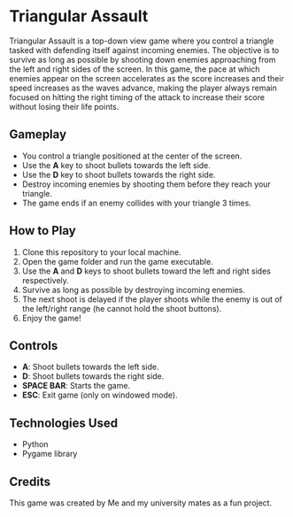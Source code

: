 # Triangular Assault

Triangular Assault is a top-down view game where you control a triangle tasked with defending itself against incoming enemies. The objective is to survive as long as possible by shooting down enemies approaching from the left and right sides of the screen.
In this game, the pace at which enemies appear on the screen accelerates as the score increases and their speed increases as the waves advance, making the player always remain focused on hitting the right timing of the attack to increase their score without losing their life points.
## Gameplay

- You control a triangle positioned at the center of the screen.
- Use the **A** key to shoot bullets towards the left side.
- Use the **D** key to shoot bullets towards the right side.
- Destroy incoming enemies by shooting them before they reach your triangle.
- The game ends if an enemy collides with your triangle 3 times.

## How to Play

1. Clone this repository to your local machine.
2. Open the game folder and run the game executable.
3. Use the **A** and **D** keys to shoot bullets toward the left and right sides respectively.
4. Survive as long as possible by destroying incoming enemies.
5. The next shoot is delayed if the player shoots while the enemy is out of the left/right range (he cannot hold the shoot buttons).
6. Enjoy the game!

## Controls

- **A**: Shoot bullets towards the left side.
- **D**: Shoot bullets towards the right side.
- **SPACE BAR**: Starts the game.
- **ESC**: Exit game (only on windowed mode).

## Technologies Used

- Python
- Pygame library

## Credits

This game was created by Me and my university mates as a fun project.
